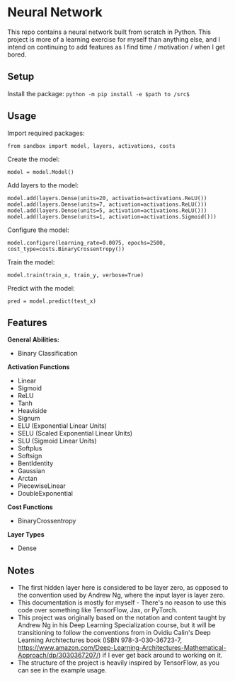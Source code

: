 # Neural Network
This repo contains a neural network built from scratch in Python. This project is more of a learning exercise for myself than anything else, and I intend on continuing to add features as I find time / motivation / when I get bored. 

## Setup
Install the package: `python -m pip install -e $path to /src$`

## Usage

Import required packages:
```{python}
from sandbox import model, layers, activations, costs
```

Create the model:
```{python}
model = model.Model()
```

Add layers to the model:
```{python}
model.add(layers.Dense(units=20, activation=activations.ReLU())
model.add(layers.Dense(units=7, activation=activations.ReLU()))
model.add(layers.Dense(units=5, activation=activations.ReLU()))
model.add(layers.Dense(units=1, activation=activations.Sigmoid()))
```

Configure the model:
```{python}
model.configure(learning_rate=0.0075, epochs=2500, cost_type=costs.BinaryCrossentropy())
```

Train the model:
```{python}
model.train(train_x, train_y, verbose=True)
```

Predict with the model:
```{python}
pred = model.predict(test_x)
```

## Features

**General Abilities:**
- Binary Classification

**Activation Functions**
- Linear
- Sigmoid
- ReLU
- Tanh
- Heaviside
- Signum
- ELU (Exponential Linear Units)
- SELU (Scaled Exponential Linear Units)
- SLU (Sigmoid Linear Units)
- Softplus
- Softsign
- BentIdentity
- Gaussian
- Arctan
- PiecewiseLinear
- DoubleExponential

**Cost Functions**
- BinaryCrossentropy

**Layer Types**
- Dense

## Notes

- The first hidden layer here is considered to be layer zero, as opposed to the convention used by Andrew Ng, where the input layer is layer zero.
- This documentation is mostly for myself - There's no reason to use this code over something like TensorFlow, Jax, or PyTorch.
- This project was originally based on the notation and content taught by Andrew Ng in his Deep Learning Specialization course, but it will be transitioning to follow the conventions from in Ovidiu Calin's Deep Learning Architectures book (ISBN 978-3-030-36723-7, https://www.amazon.com/Deep-Learning-Architectures-Mathematical-Approach/dp/3030367207/) if I ever get back around to working on it.
-  The structure of the project is heavily inspired by TensorFlow, as you can see in the example usage.
